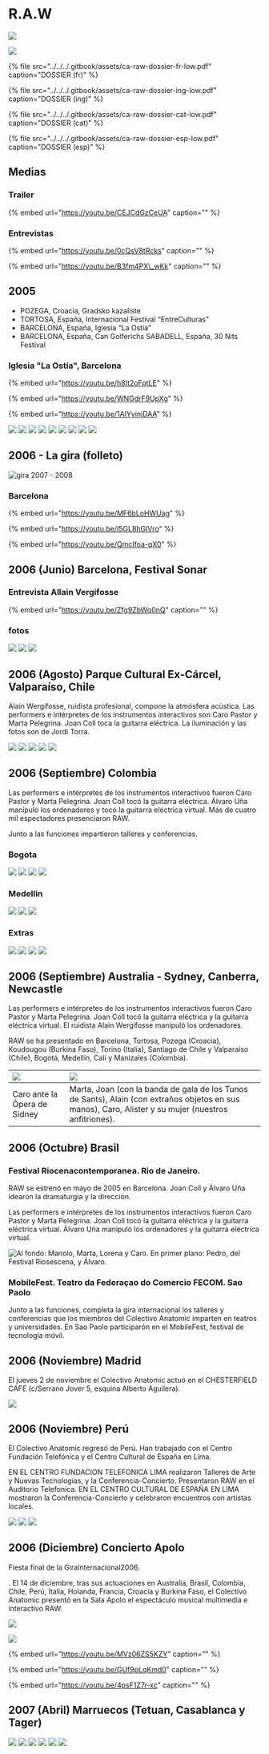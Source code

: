 # R.A.W

![](../../../.gitbook/assets/ca-2006-09-raw-colombia-medellin-2-.jpg)

![](../../../.gitbook/assets/ca-raw-carter-ing%20%281%29.jpg)

{% file src="../../../.gitbook/assets/ca-raw-dossier-fr-low.pdf" caption="DOSSIER \(fr\)" %}

{% file src="../../../.gitbook/assets/ca-raw-dossier-ing-low.pdf" caption="DOSSIER \(ing\)" %}

{% file src="../../../.gitbook/assets/ca-raw-dossier-cat-low.pdf" caption="DOSSIER \(cat\)" %}

{% file src="../../../.gitbook/assets/ca-raw-dossier-esp-low.pdf" caption="DOSSIER \(esp\)" %}

## Medias

### Trailer

{% embed url="https://youtu.be/CEJCdGzCeUA" caption="" %}

### Entrevistas

{% embed url="https://youtu.be/0cQsV8tRcks" caption="" %}

{% embed url="https://youtu.be/B3fm4PX\_wKk" caption="" %}

## 2005

* POZEGA, Croacia, Gradsko kazaliste 
* TORTOSA, España, Internacional Festival “EntreCulturas” 
* BARCELONA, España, Iglesia “La Ostia” 
* BARCELONA, España, Can Golferichs SABADELL, España, 30 Nits Festival

### Iglesia "La Ostia", Barcelona

{% embed url="https://youtu.be/h8It2oFptLE" %}

{% embed url="https://youtu.be/WNGdrF9UpXg" %}

{% embed url="https://youtu.be/1AIYyinjDAA" %}

![](../../../.gitbook/assets/ca-2005-11-raw-iglesia-la-ostia-1-.jpg) ![](../../../.gitbook/assets/ca-2005-11-raw-iglesia-la-ostia-2-.jpg) ![](../../../.gitbook/assets/ca-2005-11-raw-iglesia-la-ostia-3-.jpg) ![](../../../.gitbook/assets/ca-2005-11-raw-iglesia-la-ostia-4-.jpg) ![](../../../.gitbook/assets/ca-2005-11-raw-iglesia-la-ostia-5-.jpg) ![](../../../.gitbook/assets/ca-2005-11-raw-iglesia-la-ostia-6-.jpg) ![](../../../.gitbook/assets/ca-2005-11-raw-iglesia-la-ostia-7-.jpg) ![](../../../.gitbook/assets/ca-2005-11-raw-iglesia-la-ostia-8-.jpg) ![](../../../.gitbook/assets/ca-2005-11-raw-iglesia-la-ostia-9-.jpg)

## 2006 - La gira \(folleto\)

![gira 2007 - 2008 ](../../../.gitbook/assets/ca-2006-xx-raw-folleto-gira.jpg)

### Barcelona

{% embed url="https://youtu.be/MF6bLoHWUag" %}

{% embed url="https://youtu.be/I5GL8hGlVro" %}

{% embed url="https://youtu.be/QmcIfoa-qX0" %}



## 2006 \(Junio\) Barcelona, Festival Sonar

### Entrevista Allain Vergifosse

{% embed url="https://youtu.be/Zfg9ZbWq0nQ" caption="" %}

### fotos

![](../../../.gitbook/assets/ca-2006-06-bcn-sonar-1-.jpg) ![](../../../.gitbook/assets/ca-2006-06-bcn-sonar-2-.jpg) ![](../../../.gitbook/assets/ca-2006-06-bcn-sonar-3-.jpg)

## 2006  \(Agosto\) Parque Cultural Ex-Cárcel, Valparaíso, Chile

Alain Wergifosse, ruidista profesional, compone la atmósfera acústica. Las performers e intérpretes de los instrumentos interactivos son Caro Pastor y Marta Pelegrina. Joan Coll toca la guitarra eléctrica. La iluminación y las fotos son de Jordi Torra.

![](../../../.gitbook/assets/ca-2006-08-raw-chile-valparaiso-1-.jpg) ![](../../../.gitbook/assets/ca-2006-08-raw-chile-valparaiso-2-.jpg) ![](../../../.gitbook/assets/ca-2006-08-raw-chile-valparaiso-4-.jpg) ![](../../../.gitbook/assets/ca-2006-08-raw-chile-valparaiso-5-.jpg) ![](../../../.gitbook/assets/ca-2006-08-raw-chile-valparaiso-3-.jpg)

## 2006 \(Septiembre\) Colombia

Las performers e intérpretes de los instrumentos interactivos fueron Caro Pastor y Marta Pelegrina. Joan Coll tocó la guitarra eléctrica. Álvaro Uña manipuló los ordenadores y tocó la guitarra eléctrica virtual. Más de cuatro mil espectadores presenciaron RAW.

Junto a las funciones impartieron talleres y conferencias.

### Bogota

![](../../../.gitbook/assets/ca-2006-09-raw-colombia-bogota-1-.jpg) ![](../../../.gitbook/assets/ca-2006-09-raw-colombia-bogota-2-.jpg) ![](../../../.gitbook/assets/ca-2006-09-raw-colombia-bogota-3-.jpg) ![](../../../.gitbook/assets/ca-2006-09-raw-colombia-bogota-4-.jpg)

### Medellin

![](../../../.gitbook/assets/ca-2006-09-raw-colombia-medellin-1-.jpg) ![](../../../.gitbook/assets/ca-2006-09-raw-colombia-medellin-2-%20%281%29.jpg) ![](../../../.gitbook/assets/ca-2006-09-raw-colombia-medellin-3-.jpg)

### Extras

![](../../../.gitbook/assets/ca-gira-colombia-1-.jpg) ![](../../../.gitbook/assets/ca-gira-colombia-2-.jpg) ![](../../../.gitbook/assets/ca-gira-colombia-3-.jpg) ![](../../../.gitbook/assets/ca-gira-colombia-4-.jpg)

## 2006 \(Septiembre\) Australia - Sydney, Canberra, Newcastle

Las performers e intérpretes de los instrumentos interactivos fueron Caro Pastor y Marta Pelegrina. Joan Coll tocó la guitarra eléctrica y la guitarra eléctrica virtual. El ruidista Alain Wergifosse manipuló los ordenadores.

RAW se ha presentado en Barcelona, Tortosa, Pozega \(Croacia\), Koudougou \(Burkina Faso\), Torino \(Italia\), Santiago de Chile y Valparaíso \(Chile\), Bogotá, Medellín, Cali y Manizales \(Colombia\).

| ![](../../../.gitbook/assets/ca-2006-09-raw-australia-1-.jpg) | ![](../../../.gitbook/assets/ca-2006-09-raw-australia-2-.jpg) |
| :--- | :--- |
| Caro ante la Ópera de Sidney | Marta, Joan \(con la banda de gala de los Tunos de Sants\), Alain \(con extraños objetos en sus manos\), Caro, Alister y su mujer \(nuestros anfitriones\). |

## 2006 \(Octubre\) Brasil

### Festival Riocenacontemporanea. Rio de Janeiro.

RAW se estrenó en mayo de 2005 en Barcelona. Joan Coll y Álvaro Uña idearon la dramaturgia y la dirección.

Las performers e intérpretes de los instrumentos interactivos fueron Caro Pastor y Marta Pelegrina. Joan Coll tocó la guitarra eléctrica y la guitarra eléctrica virtual. Álvaro Uña manipuló los ordenadores y la guitarra eléctrica virtual.

![Al fondo: Manolo, Marta, Lorena y Caro. En primer plano: Pedro, del Festival Riosescena, y &#xC1;lvaro.](../../../.gitbook/assets/ca-2006-10-raw-brasil-1-.jpg)

### MobileFest. Teatro da Federaçao do Comercio FECOM. Sao Paolo

Junto a las funciones, completa la gira internacional los talleres y conferencias que los miembros del Colectivo Anatomic imparten en teatros y universidades. En Sao Paolo participarón en el MobileFest, festival de tecnología móvil.

## 2006 \(Noviembre\) Madrid

El jueves 2 de noviembre el Colectivo Anatomic actuó en el CHESTERFIELD CAFE \(c/Serrano Jover 5, esquina Alberto Aguilera\).

![](../../../.gitbook/assets/ca-2006-11-raw-madrid-1-.jpg)

## 2006 \(Noviembre\) Perú

El Colectivo Anatomic regresó de Perú. Han trabajado con el Centro Fundación Telefónica y el Centro Cultural de España en Lima.

EN EL CENTRO FUNDACION TELEFONICA LIMA realizaron Talleres de Arte y Nuevas Tecnologías, y la Conferencia-Concierto. Presentaron RAW en el Auditorio Telefonica. EN EL CENTRO CULTURAL DE ESPAÑA EN LIMA mostraron la Conferencia-Concierto y celebraron encuentros con artistas locales.

![](../../../.gitbook/assets/ca-2006-11-raw-peru-1-.jpg) ![](https://github.com/Juancoll/gitbook-public/tree/cab16e7d222ed1937a57f9bb87d6da50c2620355/.gitbook/assets/ca-2006-11-raw-peru-2-.jpg) ![](https://github.com/Juancoll/gitbook-public/tree/cab16e7d222ed1937a57f9bb87d6da50c2620355/.gitbook/assets/ca-2006-11-raw-peru-3-.jpg)

## 2006 \(Diciembre\) Concierto Apolo

Fiesta final de la GiraInternacional2006.

. El 14 de diciembre, tras sus actuaciones en Australia, Brasil, Colombia, Chile, Perú, Italia, Holanda, Francia, Croacia y Burkina Faso, el Colectivo Anatomic presentó en la Sala Apolo el espectáculo musical multimedia e interactivo RAW.

![](../../../.gitbook/assets/ca-2006-12-raw-bcn-apolo-1-.jpg)

![](../../../.gitbook/assets/ca-2006-12-raw-bcn-apolo-2-.jpg)

{% embed url="https://youtu.be/MVz06ZS5KZY" caption="" %}

{% embed url="https://youtu.be/GUf9pLqKmd0" caption="" %}

{% embed url="https://youtu.be/4psF1Z7r-xc" caption="" %}

## 2007 \(Abril\) Marruecos \(Tetuan, Casablanca y Tager\)

![](../../../.gitbook/assets/ca-2007-04-raw-marruecos-1-.jpg) ![](../../../.gitbook/assets/ca-2007-04-raw-marruecos-2-.jpg) ![](../../../.gitbook/assets/ca-2007-04-raw-marruecos-3-.jpg) ![](../../../.gitbook/assets/ca-2007-04-raw-marruecos-4-.jpg) ![](../../../.gitbook/assets/ca-2007-04-raw-marruecos-5-.jpg) ![](../../../.gitbook/assets/ca-2007-04-raw-marruecos-6-.jpg)

